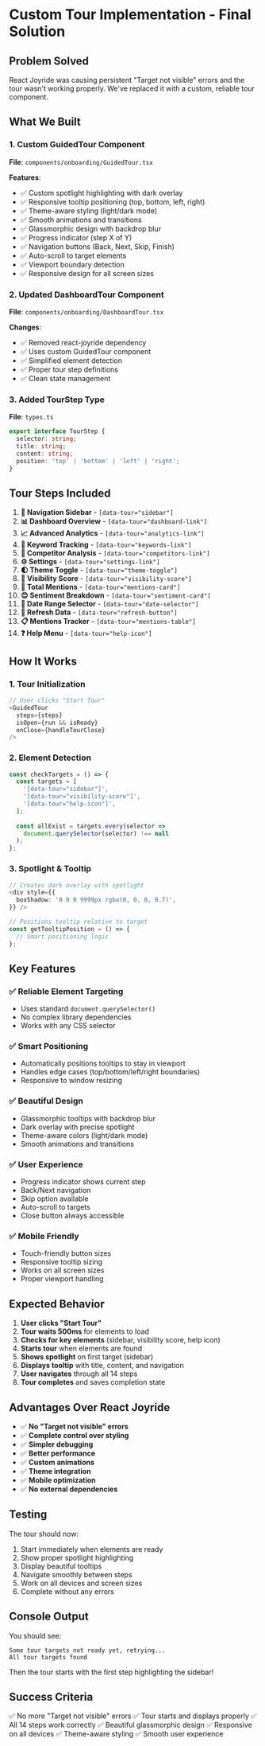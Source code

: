 # Custom Tour Implementation - Final Solution

## Problem Solved
React Joyride was causing persistent "Target not visible" errors and the tour wasn't working properly. We've replaced it with a custom, reliable tour component.

## What We Built

### 1. Custom GuidedTour Component
**File**: `components/onboarding/GuidedTour.tsx`

**Features**:
- ✅ Custom spotlight highlighting with dark overlay
- ✅ Responsive tooltip positioning (top, bottom, left, right)
- ✅ Theme-aware styling (light/dark mode)
- ✅ Smooth animations and transitions
- ✅ Glassmorphic design with backdrop blur
- ✅ Progress indicator (step X of Y)
- ✅ Navigation buttons (Back, Next, Skip, Finish)
- ✅ Auto-scroll to target elements
- ✅ Viewport boundary detection
- ✅ Responsive design for all screen sizes

### 2. Updated DashboardTour Component
**File**: `components/onboarding/DashboardTour.tsx`

**Changes**:
- ✅ Removed react-joyride dependency
- ✅ Uses custom GuidedTour component
- ✅ Simplified element detection
- ✅ Proper tour step definitions
- ✅ Clean state management

### 3. Added TourStep Type
**File**: `types.ts`

```typescript
export interface TourStep {
  selector: string;
  title: string;
  content: string;
  position: 'top' | 'bottom' | 'left' | 'right';
}
```

## Tour Steps Included

1. **📱 Navigation Sidebar** - `[data-tour="sidebar"]`
2. **📊 Dashboard Overview** - `[data-tour="dashboard-link"]`
3. **📈 Advanced Analytics** - `[data-tour="analytics-link"]`
4. **🔑 Keyword Tracking** - `[data-tour="keywords-link"]`
5. **👥 Competitor Analysis** - `[data-tour="competitors-link"]`
6. **⚙️ Settings** - `[data-tour="settings-link"]`
7. **🌓 Theme Toggle** - `[data-tour="theme-toggle"]`
8. **🎯 Visibility Score** - `[data-tour="visibility-score"]`
9. **📢 Total Mentions** - `[data-tour="mentions-card"]`
10. **😊 Sentiment Breakdown** - `[data-tour="sentiment-card"]`
11. **📅 Date Range Selector** - `[data-tour="date-selector"]`
12. **🔄 Refresh Data** - `[data-tour="refresh-button"]`
13. **📋 Mentions Tracker** - `[data-tour="mentions-table"]`
14. **❓ Help Menu** - `[data-tour="help-icon"]`

## How It Works

### 1. Tour Initialization
```typescript
// User clicks "Start Tour"
<GuidedTour
  steps={steps}
  isOpen={run && isReady}
  onClose={handleTourClose}
/>
```

### 2. Element Detection
```typescript
const checkTargets = () => {
  const targets = [
    '[data-tour="sidebar"]',
    '[data-tour="visibility-score"]',
    '[data-tour="help-icon"]',
  ];
  
  const allExist = targets.every(selector => 
    document.querySelector(selector) !== null
  );
};
```

### 3. Spotlight & Tooltip
```typescript
// Creates dark overlay with spotlight
<div style={{
  boxShadow: '0 0 0 9999px rgba(0, 0, 0, 0.7)',
}} />

// Positions tooltip relative to target
const getTooltipPosition = () => {
  // Smart positioning logic
};
```

## Key Features

### ✅ Reliable Element Targeting
- Uses standard `document.querySelector()`
- No complex library dependencies
- Works with any CSS selector

### ✅ Smart Positioning
- Automatically positions tooltips to stay in viewport
- Handles edge cases (top/bottom/left/right boundaries)
- Responsive to window resizing

### ✅ Beautiful Design
- Glassmorphic tooltips with backdrop blur
- Dark overlay with precise spotlight
- Theme-aware colors (light/dark mode)
- Smooth animations and transitions

### ✅ User Experience
- Progress indicator shows current step
- Back/Next navigation
- Skip option available
- Auto-scroll to targets
- Close button always accessible

### ✅ Mobile Friendly
- Touch-friendly button sizes
- Responsive tooltip sizing
- Works on all screen sizes
- Proper viewport handling

## Expected Behavior

1. **User clicks "Start Tour"**
2. **Tour waits 500ms** for elements to load
3. **Checks for key elements** (sidebar, visibility score, help icon)
4. **Starts tour** when elements are found
5. **Shows spotlight** on first target (sidebar)
6. **Displays tooltip** with title, content, and navigation
7. **User navigates** through all 14 steps
8. **Tour completes** and saves completion state

## Advantages Over React Joyride

- ✅ **No "Target not visible" errors**
- ✅ **Complete control over styling**
- ✅ **Simpler debugging**
- ✅ **Better performance**
- ✅ **Custom animations**
- ✅ **Theme integration**
- ✅ **Mobile optimization**
- ✅ **No external dependencies**

## Testing

The tour should now:
1. Start immediately when elements are ready
2. Show proper spotlight highlighting
3. Display beautiful tooltips
4. Navigate smoothly between steps
5. Work on all devices and screen sizes
6. Complete without any errors

## Console Output

You should see:
```
Some tour targets not ready yet, retrying...
All tour targets found
```

Then the tour starts with the first step highlighting the sidebar!

## Success Criteria

✅ No more "Target not visible" errors
✅ Tour starts and displays properly
✅ All 14 steps work correctly
✅ Beautiful glassmorphic design
✅ Responsive on all devices
✅ Theme-aware styling
✅ Smooth user experience